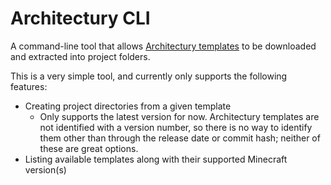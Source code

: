 # Architectury CLI

A command-line tool that allows [Architectury templates](https://github.com/architectury/architectury-templates) to be downloaded
and extracted into project folders.

This is a very simple tool, and currently only supports the following features:

- Creating project directories from a given template
  - Only supports the latest version for now. Architectury templates are not identified with a version number, so there is no way to identify them other than through the release date or commit hash; neither of these are great options.
- Listing available templates along with their supported Minecraft version(s)
